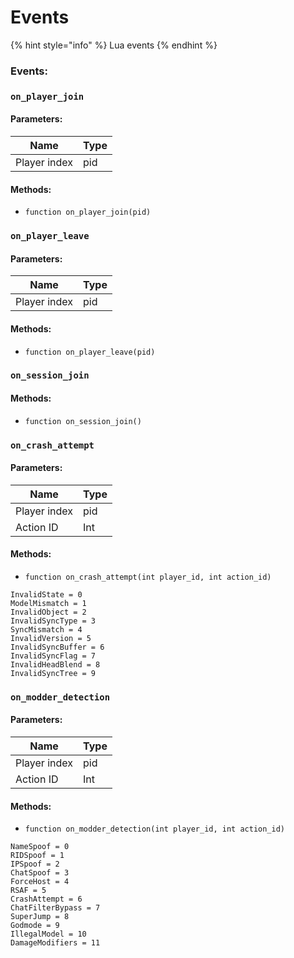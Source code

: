 # Events

{% hint style="info" %}
Lua events
{% endhint %}

### Events:

### `on_player_join`

#### Parameters:

| Name         | Type |
| ------------ | ---- |
| Player index | pid  |

#### Methods:

* `function on_player_join(pid)`

### `on_player_leave`

#### Parameters:

| Name         | Type |
| ------------ | ---- |
| Player index | pid  |

#### Methods:

* `function on_player_leave(pid)`

### `on_session_join`

#### Methods:

* `function on_session_join()`

### `on_crash_attempt`

#### Parameters:

| Name         | Type |
| ------------ | ---- |
| Player index | pid  |
| Action ID    | Int  |

#### Methods:

* `function on_crash_attempt(int player_id, int action_id)`

```ebnf
InvalidState = 0
ModelMismatch = 1
InvalidObject = 2
InvalidSyncType = 3
SyncMismatch = 4
InvalidVersion = 5
InvalidSyncBuffer = 6
InvalidSyncFlag = 7
InvalidHeadBlend = 8
InvalidSyncTree = 9
```

### `on_modder_detection`

#### Parameters:

| Name         | Type |
| ------------ | ---- |
| Player index | pid  |
| Action ID    | Int  |

#### Methods:

* `function on_modder_detection(int player_id, int action_id)`

```ebnf
NameSpoof = 0
RIDSpoof = 1
IPSpoof = 2
ChatSpoof = 3
ForceHost = 4
RSAF = 5
CrashAttempt = 6
ChatFilterBypass = 7
SuperJump = 8
Godmode = 9
IllegalModel = 10
DamageModifiers = 11
```
